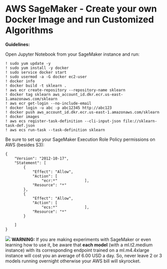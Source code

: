 # AWS SageMaker - Create your own Docker Image and run Customized Algorithms

<b>Guidelines:</b>  

Open Jupyter Notebook from your SageMaker instance and run:

```
! sudo yum update -y
! sudo yum install -y docker
! sudo service docker start
! sudo usermod -a -G docker ec2-user
! docker info
! docker build -t sklearn .
! aws ecr create-repository --repository-name sklearn
! docker tag sklearn aws_account_id.dkr.ecr.us-east-1.amazonaws.com/sklearn
! aws ecr get-login --no-include-email
! docker login -u abc -p abc12345 http://abc123
! docker push aws_account_id.dkr.ecr.us-east-1.amazonaws.com/sklearn
! docker images
! aws ecs register-task-definition --cli-input-json file://sklearn-task-def.json
! aws ecs run-task --task-definition sklearn
```  

Be sure to set up your SageMaker Execution Role Policy permissions on AWS (besides S3):  

```
{
    "Version": "2012-10-17",
    "Statement": [
        {
            "Effect": "Allow",
            "Action": [
                "ecr:*"            ],
            "Resource": "*"
        },
        {
            "Effect": "Allow",
            "Action": [
                "ecs:*"            ],
            "Resource": "*"
        }

    ]
}
```
<img src=https://github.com/RubensZimbres/Repo-2018/blob/master/AWS%20SageMaker/altert2.png>  <b>WARNING: </b> If you are making experiments with SageMaker or even learning how to use it, be aware that <b>each model</b> (with a ml.t2.medium instance) with its corresponding endpoint trained on a ml.m4.4xlarge instance will cost you an average of 6.00 USD a day. So, never leave 2 or 3 models running overnight otherwise your AWS bill will skyrocket.
